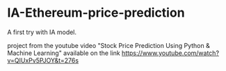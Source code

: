 # IA-Ethereum-price-prediction
A first try with IA model.



project from the youtube video "Stock Price Prediction Using Python & Machine Learning" available on the link https://www.youtube.com/watch?v=QIUxPv5PJOY&t=276s

